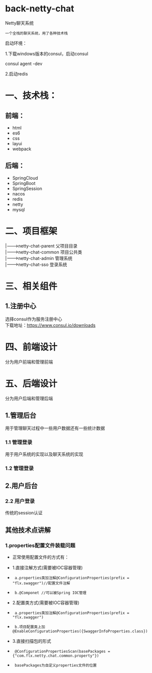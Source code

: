 # back-netty-chat

Netty聊天系统

    一个全栈的聊天系统，用了各种技术栈
    
启动环境：

1.下载windows版本的consul，启动consul

consul agent -dev

2.启动redis

    

# 一、技术栈：  
 
## 前端：

* html
* es6
* css
* layui
* webpack

## 后端：

* SpringCloud
* SpringBoot
* SpringSession
* nacos
* redis
* netty
* mysql

# 二、项目框架

|--->netty-chat-parent 父项目目录  
|--->netty-chat-common 项目公共类  
|--->netty-chat-admin 管理系统  
|--->netty-chat-sso 登录系统  



# 三、相关组件

## 1.注册中心


选择consul作为服务注册中心  
下载地址：https://www.consul.io/downloads

# 四、前端设计

分为用户前端和管理前端

# 五、后端设计

分为用户后端和管理后端

## 1.管理后台

用于管理聊天过程中一些用户数据还有一些统计数据

### 1.1 管理登录

用于用户系统的实现以及聊天系统的实现

### 1.2 管理登录



## 2.用户后台

### 2.2 用户登录

传统的session认证

## 其他技术点讲解

### 1.properties配置文件装载问题

 * 正常使用配置文件的方式有：
 
 * 1.直接注解方式(需要被IOC容器管理)
 
 *      a.properties类加注解@ConfigurationProperties(prefix = "flx.swagger")//配置文件注解
 *      b.@Componet //可以被Spring IOC管理
 
 * 2.配置类方式(需要被IOC容器管理)
 
 *      a.properties类加注解@ConfigurationProperties(prefix = "flx.swagger")
 *      b.项目配置类上加@EnableConfigurationProperties({SwaggerInfoProperties.class})
 
 * 3.直接扫描包的形式
 
 *      @ConfigurationPropertiesScan(basePackages = {"com.flx.netty.chat.common.property"})
 *      basePackages为自定义properties文件的位置


